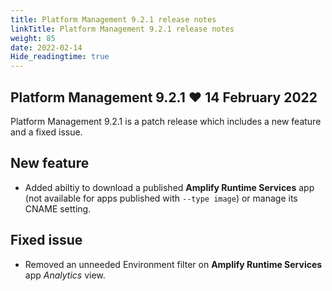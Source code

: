 ```yaml
---
title: Platform Management 9.2.1 release notes
linkTitle: Platform Management 9.2.1 release notes
weight: 85
date: 2022-02-14
Hide_readingtime: true
---
```


## Platform Management 9.2.1 ❤️ 14 February 2022

Platform Management 9.2.1 is a patch release which includes a new feature and a fixed issue.

## New feature

* Added abiltiy to download a published **Amplify Runtime Services** app (not available for apps published with `--type image`) or manage its CNAME setting.

## Fixed issue

* Removed an unneeded Environment filter on **Amplify Runtime Services** app *Analytics* view.